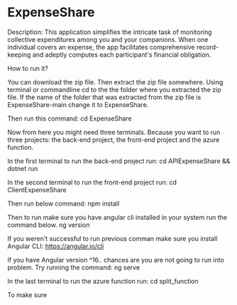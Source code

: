 # ExpenseShare

Description:
This application simplifies the intricate task of monitoring collective expenditures among you and your companions. When one individual covers an expense, the app facilitates comprehensive record-keeping and adeptly computes each participant's financial obligation.

How to run it?

You can download the zip file.
Then extract the zip file somewhere.
Using terminal or commandline cd to the the folder where you extracted the zip file.
If the name of the folder that was extracted from the zip file is ExpenseShare-main change it to ExpenseShare.

Then run this command:
cd ExpenseShare

Now from here you might need three terminals. Because you want to run three projects: the back-end project, the front-end project and the azure function.

In the first terminal to run the back-end project run:
cd APIExpenseShare && dotnet run

In the second terminal to run the front-end project run:
cd ClientExpenseShare

Then run below command:
npm install

Then to run make sure you have angular cli installed in your system run the command below.
ng version

If you weren't successful to run previous comman make sure you install Angular CLI: https://angular.io/cli

If you have Angular version ^16._._ chances are you are not going to run into problem.
Try running the command:
ng serve

In the last terminal to run the azure function run:
cd split_function

To make sure
